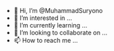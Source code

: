 - 👋 Hi, I’m @MuhammadSuryono
- 👀 I’m interested in ...
- 🌱 I’m currently learning ...
- 💞️ I’m looking to collaborate on ...
- 📫 How to reach me ...

<!---
MuhammadSuryono/MuhammadSuryono is a ✨ special ✨ repository because its `README.md` (this file) appears on your GitHub profile.
You can click the Preview link to take a look at your changes.
--->
